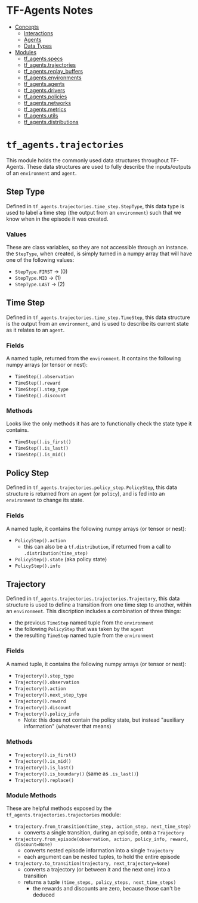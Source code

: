 # TF-Agents Notes

  - [Concepts](./concepts.md)
    - [Interactions](./concepts.md#Interactions)
    - [Agents](./concepts.md#Agents)
    - [Data Types](./concepts.md#data-types)
  - [Modules](./modules.md)
    - [tf_agents.specs](./tfagents_specs.md)
    - [tf_agents.trajectories](./tfagents_trajectories.md)
    - [tf_agents.replay_buffers](./tfagents_replay_buffers.md)
    - [tf_agents.environments](./tfagents_environments.md)
    - [tf_agents.agents](./tfagents_agents.md)
    - [tf_agents.drivers](./tfagents_drivers.md)
    - [tf_agents.policies](./tfagents_policies.md)
    - [tf_agents.networks](./tfagents_networks.md)
    - [tf_agents.metrics](./tfagents_metrics.md)
    - [tf_agents.utils](./tfagents_utils.md)
    - [tf_agents.distributions](./tfagents_distributions.md)

# `tf_agents.trajectories`

This module holds the commonly used data structures throughout TF-Agents. These data structures are used to fully describe the inputs/outputs of an `environment` and `agent`.

## Step Type

Defined in `tf_agents.trajectories.time_step.StepType`, this data type is used to label a time step (the output from an `environment`) such that we know when in the episode it was created.

### Values

These are class variables, so they are not accessible through an instance. the `StepType`, when created, is simply turned in a numpy array that will have one of the following values:

  - `StepType.FIRST` -> (0)
  - `StepType.MID` -> (1)
  - `StepType.LAST` -> (2)

## Time Step

Defined in `tf_agents.trajectories.time_step.TimeStep`, this data structure is the output from an `environment`, and is used to describe its current state as it relates to an `agent`.

### Fields

A named tuple, returned from the `environment`. It contains the following numpy arrays (or tensor or nest):

  - `TimeStep().observation`
  - `TimeStep().reward`
  - `TimeStep().step_type`
  - `TimeStep().discount`

### Methods

Looks like the only methods it has are to functionally check the state type it contains.

  - `TimeStep().is_first()`
  - `TimeStep().is_last()`
  - `TimeStep().is_mid()`

## Policy Step

Defined in `tf_agents.trajectories.policy_step.PolicyStep`, this data structure is returned from an `agent` (or `policy`), and is fed into an `environment` to change its state.

### Fields

A named tuple, it contains the following numpy arrays (or tensor or nest):

  - `PolicyStep().action`
    - this can also be a `tf.distribution`, if returned from a call to `.distribution(time_step)`
  - `PolicyStep().state` (aka policy state)
  - `PolicyStep().info`

## Trajectory

Defined in `tf_agents.trajectories.trajectories.Trajectory`, this data structure is used to define a transition from one time step to another, within an `environment`. This discription includes a combination of three things:

  - the previous `TimeStep` named tuple from the `environment`
  - the following `PolicyStep` that was taken by the `agent`
  - the resulting `TimeStep` named tuple from the `environment`

### Fields

A named tuple, it contains the following numpy arrays (or tensor or nest):

  - `Trajectory().step_type`
  - `Trajectory().observation`
  - `Trajectory().action`
  - `Trajectory().next_step_type`
  - `Trajectory().reward`
  - `Trajectory().discount`
  - `Trajectory().policy_info`
    - Note: this does not contain the policy state, but instead "auxiliary information" (whatever that means)

### Methods

  - `Trajectory().is_first()`
  - `Trajectory().is_mid()`
  - `Trajectory().is_last()`
  - `Trajectory().is_boundary()` (same as `.is_last()`)
  - `Trajectory().replace()`

### Module Methods

These are helpful methods exposed by the `tf_agents.trajectories.trajectories` module:

  - `trajectory.from_transition(time_step, action_step, next_time_step)`
    - converts a single transition, during an episode, onto a `Trajectory`
  - `trajectory.from_episode(observation, action, policy_info, reward, discount=None)`
    - converts nested episode information into a single `Trajectory`
    - each argument can be nested tuples, to hold the entire episode
  - `trajectory.to_transition(trajectory, next_trajectory=None)`
    - converts a trajectory (or between it and the next one) into a transition
    - returns a tuple `(time_steps, policy_steps, next_time_steps)`
      - the rewards and discounts are zero, because those can't be deduced
